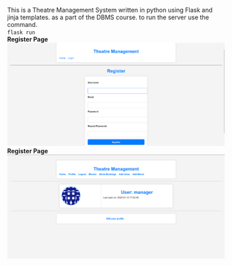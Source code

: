 This is a Theatre Management System written in python using Flask and jinja templates. as a part of the DBMS course.
to run the server use the command.<br>
<code>flask run</code> <br>
<b>Register Page </b> <br>
![Project Logo](images/Register_page.png) <br>
<b>Register Page </b> <br>
![Project Logo](images/User_info.png) <br>


